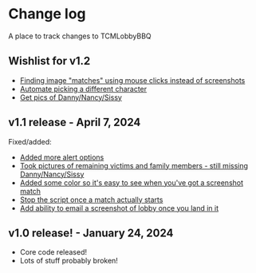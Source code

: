 # Change log
A place to track changes to TCMLobbyBBQ

## Wishlist for v1.2
* [Finding image "matches" using mouse clicks instead of screenshots](https://github.com/7MinSec/TCMLobbyBBQ/issues/2)
* [Automate picking a different character](https://github.com/7MinSec/TCMLobbyBBQ/issues/7)
* [Get pics of Danny/Nancy/Sissy](https://github.com/7MinSec/TCMLobbyBBQ/issues/10)

## v1.1 release - April 7, 2024
Fixed/added:
* [Added more alert options](https://github.com/7MinSec/TCMLobbyBBQ/issues/1)
* [Took pictures of remaining victims and family members - still missing Danny/Nancy/Sissy](https://github.com/7MinSec/TCMLobbyBBQ/issues/10)
* [Added some color so it's easy to see when you've got a screenshot match](https://github.com/7MinSec/TCMLobbyBBQ/issues/11)
* [Stop the script once a match actually starts](https://github.com/7MinSec/TCMLobbyBBQ/issues/12)
* [Add ability to email a screenshot of lobby once you land in it](https://github.com/7MinSec/TCMLobbyBBQ/issues/13)

## v1.0 release! - January 24, 2024
* Core code released!
* Lots of stuff probably broken!